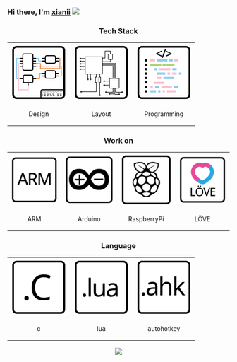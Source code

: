 ### Hi there, I'm [xianii](https://nigh.github.io) <img src="https://img.icons8.com/bubbles/50/000000/skirt.png"/>

<h3 align="center">Tech Stack</h3>
<table border="0" align="center" style="margin:0 auto;">
<tr>
    <td><img src="https://github.com/Nigh/nigh/raw/master/assets/sch.png"/></td>
    <td><img src="https://github.com/Nigh/nigh/raw/master/assets/pcb.png"/></td>
    <td><img src="https://github.com/Nigh/nigh/raw/master/assets/code.png"/></td>
</tr>
<tr>
    <td><p align="center">Design</p></td>
    <td><p align="center">Layout</p></td>
    <td><p align="center">Programming</p></td>
</tr>
</table>

<h3 align="center">Work on</h3>
<table border="0" align="center" style="margin:0 auto;">
<tr>
    <td><img src="https://github.com/Nigh/nigh/raw/master/assets/arm.png"/></td>
    <td><img src="https://github.com/Nigh/nigh/raw/master/assets/arduino.png"/></td>
    <td><img src="https://github.com/Nigh/nigh/raw/master/assets/raspi.png"/></td>
    <td><img src="https://github.com/Nigh/nigh/raw/master/assets/love2d.png"/></td>
</tr>
<tr>
    <td><p align="center">ARM</p></td>
    <td><p align="center">Arduino</p></td>
    <td><p align="center">RaspberryPi</p></td>
    <td><p align="center">LÖVE</p></td>
</tr>
</table>

<h3 align="center">Language</h3>
<table border="0" align="center" style="margin:0 auto;">
<tr>
    <td><img src="https://github.com/Nigh/nigh/raw/master/assets/c.png"/></td>
    <td><img src="https://github.com/Nigh/nigh/raw/master/assets/lua.png"/></td>
    <td><img src="https://github.com/Nigh/nigh/raw/master/assets/ahk.png"/></td>
</tr>
<tr>
    <td><p align="center">c</p></td>
    <td><p align="center">lua</p></td>
    <td><p align="center">autohotkey</p></td>
</tr>
</table>

<p align="center">
    <img align="center" src="https://github-readme-stats.vercel.app/api?username=nigh&show_icons=true&count_private=true&theme=monokai">
</p>

